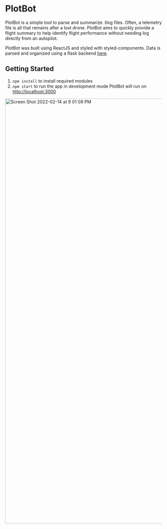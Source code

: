 # PlotBot

PlotBot is a simple tool to parse and summarize .tlog files. Often, a telemetry file is all that remains after a lost drone. PlotBot aims to quickly provide a flight summary to help identify flight performance without needing log directly from an autopilot. 

PlotBot was built using ReactJS and styled with styled-components. Data is parsed and organized using a flask backend [here](https://github.com/louisrm/plot-bot-server).

## Getting Started

1) `npm install` to install required modules
2) `npm start` to run the app in development mode
PlotBot will run on [http://localhost:3000](http://localhost:3000)

<img width="1367" alt="Screen Shot 2022-02-14 at 9 01 09 PM" src="https://user-images.githubusercontent.com/87721607/153984852-004270d9-37e6-4e5a-8350-cdc910674c03.png">
